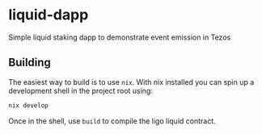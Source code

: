 # liquid-dapp
Simple liquid staking dapp to demonstrate event emission in Tezos

## Building

The easiest way to build is to use `nix`. With nix installed you can spin up a development shell in the project root using: 

```nix
nix develop
```

Once in the shell, use `build` to compile the ligo liquid contract.